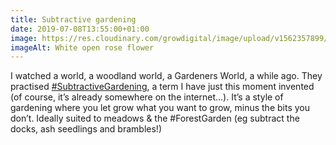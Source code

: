 ```yaml
---
title: Subtractive gardening
date: 2019-07-08T13:55:00+01:00
image: https://res.cloudinary.com/growdigital/image/upload/v1562357899/rosa-rugosa-0A63905C.jpg
imageAlt: White open rose flower
---
```


I watched a world, a woodland world, a Gardeners World, a while ago. They practised [#SubtractiveGardening](https://mobile.twitter.com/search?q=%23subtractivegardening), a term I have just this moment invented (of course, it’s already somewhere on the internet…). It’s a style of gardening where you let grow what you want to grow, minus the bits you don’t. Ideally suited to meadows & the #ForestGarden (eg subtract the docks, ash seedlings and brambles!)
